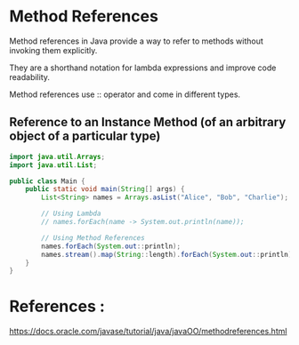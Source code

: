 # Method References

Method references in Java provide a way to refer to methods without invoking them explicitly. 

They are a shorthand notation for lambda expressions and improve code readability. 

Method references use :: operator and come in different types.



## Reference to an Instance Method (of an arbitrary object of a particular type)

```java
import java.util.Arrays;
import java.util.List;

public class Main {
    public static void main(String[] args) {
        List<String> names = Arrays.asList("Alice", "Bob", "Charlie");

        // Using Lambda
        // names.forEach(name -> System.out.println(name));

        // Using Method References
        names.forEach(System.out::println);
        names.stream().map(String::length).forEach(System.out::println);
    }
}
```







# References :

https://docs.oracle.com/javase/tutorial/java/javaOO/methodreferences.html
